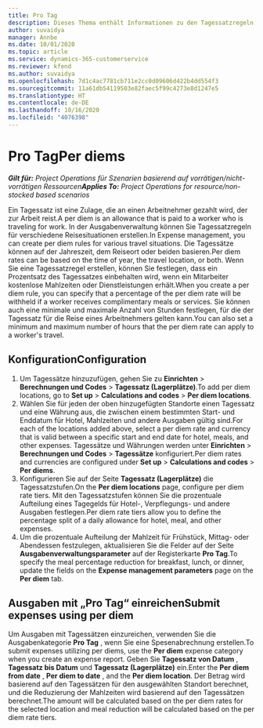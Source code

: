 ```yaml
---
title: Pro Tag
description: Dieses Thema enthält Informationen zu den Tagessatzregeln, die in der Ausgabenverwaltung verwendet werden.
author: suvaidya
manager: Annbe
ms.date: 10/01/2020
ms.topic: article
ms.service: dynamics-365-customerservice
ms.reviewer: kfend
ms.author: suvaidya
ms.openlocfilehash: 7d1c4ac7781cb711e2cc0d09606d422b4dd554f3
ms.sourcegitcommit: 11a61db54119503e82faec5f99c4273e8d1247e5
ms.translationtype: HT
ms.contentlocale: de-DE
ms.lasthandoff: 10/16/2020
ms.locfileid: "4076398"
---
```

# <a name="per-diems"></a><span data-ttu-id="cb34d-103">Pro Tag</span><span class="sxs-lookup"><span data-stu-id="cb34d-103">Per diems</span></span>

<span data-ttu-id="cb34d-104">_**Gilt für:** Project Operations für Szenarien basierend auf vorrätigen/nicht-vorrätigen Ressourcen_</span><span class="sxs-lookup"><span data-stu-id="cb34d-104">_**Applies To:** Project Operations for resource/non-stocked based scenarios_</span></span>


<span data-ttu-id="cb34d-105">Ein Tagessatz ist eine Zulage, die an einen Arbeitnehmer gezahlt wird, der zur Arbeit reist.</span><span class="sxs-lookup"><span data-stu-id="cb34d-105">A per diem is an allowance that is paid to a worker who is traveling for work.</span></span> <span data-ttu-id="cb34d-106">In der Ausgabenverwaltung können Sie Tagessatzregeln für verschiedene Reisesituationen erstellen.</span><span class="sxs-lookup"><span data-stu-id="cb34d-106">In Expense management, you can create per diem rules for  various travel situations.</span></span> <span data-ttu-id="cb34d-107">Die Tagessätze können auf der Jahreszeit, dem Reiseort oder beiden basieren.</span><span class="sxs-lookup"><span data-stu-id="cb34d-107">Per diem rates can be based on the time of year, the travel location, or both.</span></span> <span data-ttu-id="cb34d-108">Wenn Sie eine Tagessatzregel erstellen, können Sie festlegen, dass ein Prozentsatz des Tagessatzes einbehalten wird, wenn ein Mitarbeiter kostenlose Mahlzeiten oder Dienstleistungen erhält.</span><span class="sxs-lookup"><span data-stu-id="cb34d-108">When you create a per diem  rule, you can specify that a percentage of the per diem rate will be withheld if a worker receives complimentary meals or services.</span></span> <span data-ttu-id="cb34d-109">Sie können auch eine minimale und maximale Anzahl von Stunden festlegen, für die der Tagessatz für die Reise eines Arbeitnehmers gelten kann.</span><span class="sxs-lookup"><span data-stu-id="cb34d-109">You can also set a minimum and maximum number of hours that the per diem rate can apply to a worker's travel.</span></span>

## <a name="configuration"></a><span data-ttu-id="cb34d-110">Konfiguration</span><span class="sxs-lookup"><span data-stu-id="cb34d-110">Configuration</span></span> 

1. <span data-ttu-id="cb34d-111">Um Tagessätze hinzuzufügen, gehen Sie zu **Einrichten** > **Berechnungen und Codes** > **Tagessatz (Lagerplätze)**.</span><span class="sxs-lookup"><span data-stu-id="cb34d-111">To add per diem locations, go to **Set up** > **Calculations and codes** > **Per diem locations**.</span></span>
2. <span data-ttu-id="cb34d-112">Wählen Sie für jeden der oben hinzugefügten Standorte einen Tagessatz und eine Währung aus, die zwischen einem bestimmten Start- und Enddatum für Hotel, Mahlzeiten und andere Ausgaben gültig sind.</span><span class="sxs-lookup"><span data-stu-id="cb34d-112">For each of the locations added above, select a per diem rate and currency that is valid between a specific start and end date for hotel, meals, and other expenses.</span></span> <span data-ttu-id="cb34d-113">Tagessätze und Währungen werden unter **Einrichten** > **Berechnungen und Codes** > **Tagessätze** konfiguriert.</span><span class="sxs-lookup"><span data-stu-id="cb34d-113">Per diem rates and currencies are configured under **Set up** > **Calculations and codes** > **Per diems**.</span></span>
3. <span data-ttu-id="cb34d-114">Konfigurieren Sie auf der Seite **Tagessatz (Lagerplätze)** die Tagessatzstufen.</span><span class="sxs-lookup"><span data-stu-id="cb34d-114">On the **Per diem locations** page, configure per diem rate tiers.</span></span> <span data-ttu-id="cb34d-115">Mit den Tagessatzstufen können Sie die prozentuale Aufteilung eines Tagegelds für Hotel-, Verpflegungs- und andere Ausgaben festlegen.</span><span class="sxs-lookup"><span data-stu-id="cb34d-115">Per diem rate tiers allow you to define the percentage split of a daily allowance for hotel, meal, and other expenses.</span></span> 
4. <span data-ttu-id="cb34d-116">Um die prozentuale Aufteilung der Mahlzeit für Frühstück, Mittag- oder Abendessen festzulegen, aktualisieren Sie die Felder auf der Seite **Ausgabenverwaltungsparameter** auf der Registerkarte **Pro Tag**.</span><span class="sxs-lookup"><span data-stu-id="cb34d-116">To specify the meal percentage reduction for breakfast, lunch, or dinner, update the fields on the **Expense management parameters** page on the **Per diem** tab.</span></span> 
    
## <a name="submit-expenses-using-per-diem"></a><span data-ttu-id="cb34d-117">Ausgaben mit „Pro Tag“ einreichen</span><span class="sxs-lookup"><span data-stu-id="cb34d-117">Submit expenses using per diem</span></span>
<span data-ttu-id="cb34d-118">Um Ausgaben mit Tagessätzen einzureichen, verwenden Sie die Ausgabenkategorie **Pro Tag** , wenn Sie eine Spesenabrechnung erstellen.</span><span class="sxs-lookup"><span data-stu-id="cb34d-118">To submit expenses utilizing per diems, use the **Per diem** expense category when you create an expense report.</span></span> <span data-ttu-id="cb34d-119">Geben Sie **Tagessatz von Datum** , **Tagessatz bis Datum** und **Tagessatz (Lagerplätze)** ein.</span><span class="sxs-lookup"><span data-stu-id="cb34d-119">Enter the **Per diem from date** , **Per diem to date** ,  and the **Per diem location**.</span></span> <span data-ttu-id="cb34d-120">Der Betrag wird basierend auf den Tagessätzen für den ausgewählten Standort berechnet, und die Reduzierung der Mahlzeiten wird basierend auf den Tagessätzen berechnet.</span><span class="sxs-lookup"><span data-stu-id="cb34d-120">The amount will be calculated based on the per diem rates for the selected location and meal reduction will be calculated based on the per diem rate tiers.</span></span>

